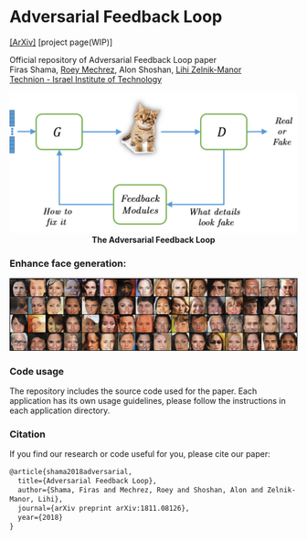 # Adversarial Feedback Loop
[[ArXiv]](https://arxiv.org/pdf/1811.08126)  [project page(WIP)]

Official repository of Adversarial Feedback Loop paper<br>
Firas Shama, [Roey Mechrez](http://cgm.technion.ac.il/people/Roey/), Alon Shoshan, [Lihi Zelnik-Manor](http://lihi.eew.technion.ac.il/)<br>
[Technion - Israel Institute of Technology](http://cgm.technion.ac.il/)

<div align='center'>
<img src="readme/abstract.png" width="600px"/><br>
<b>The Adversarial Feedback Loop</b>
</div>

### Enhance face generation:

<img src="readme/faces.gif" width="1058px"/>

### Code usage
The repository includes the source code used for the paper.
Each application has its own usage guidelines, please follow the instructions in each application directory.
### Citation

If you find our research or code useful for you, please cite our paper:

```
@article{shama2018adversarial,
  title={Adversarial Feedback Loop},
  author={Shama, Firas and Mechrez, Roey and Shoshan, Alon and Zelnik-Manor, Lihi},
  journal={arXiv preprint arXiv:1811.08126},
  year={2018}
}
```

